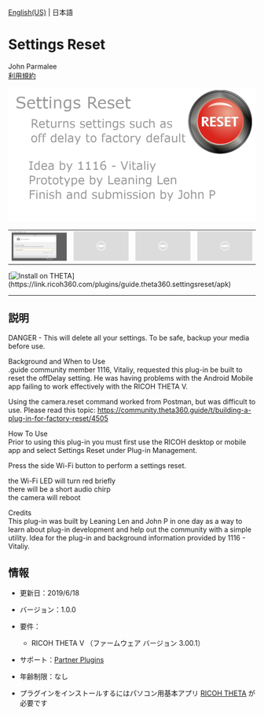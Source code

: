 [English(US)](README.md) | 日本語

# Settings Reset
John Parmalee  
[利用規約](https://www.apache.org/licenses/LICENSE-2.0)

<div align="center">
 <img src="1.png">
 <table>
  <tr>
   <td><img src="2.png"></td>
   <td><img src="../../resources/common/img/noimg.png"></td>
   <td><img src="../../resources/common/img/noimg.png"></td>
   <td><img src="../../resources/common/img/noimg.png"></td>
  </tr>
 </table>
</div>

[![Install on THETA](https://assets.ricoh360.com/image/upload/v1/front/theta/install-button.svg?)](https://link.ricoh360.com/plugins/guide.theta360.settingsreset/apk)

***

## 説明
DANGER - This will delete all your settings. To be safe, backup your media before use.  
  
Background and When to Use  
.guide community member 1116, Vitaliy, requested this plug-in be built to reset the offDelay setting. He was having problems with the Android Mobile app failing to work effectively with the RICOH THETA V.  
  
Using the camera.reset command worked from Postman, but was difficult to use. Please read this topic: https://community.theta360.guide/t/building-a-plug-in-for-factory-reset/4505  
  
How To Use  
Prior to using this plug-in you must first use the RICOH desktop or mobile app and select Settings Reset under Plug-in Management.  
  
Press the side Wi-Fi button to perform a settings reset.  
  
the Wi-Fi LED will turn red briefly  
there will be a short audio chirp  
the camera will reboot  
  
Credits  
This plug-in was built by Leaning Len and John P in one day as a way to learn about plug-in development and help out the community with a simple utility. Idea for the plug-in and background information provided by 1116 - Vitaliy.  
  
## 情報
  * 更新日：2019/6/18
  * バージョン：1.0.0
  * 要件：
    * RICOH THETA V （ファームウェア バージョン 3.00.1）
  * サポート：[Partner Plugins](https://community.theta360.guide/t/plug-in-for-factory-reset/4505)
  * 年齢制限：なし

* プラグインをインストールするにはパソコン用基本アプリ [RICOH THETA](https://theta360.com/ja/about/application/pc.html#app-detail-01) が必要です
